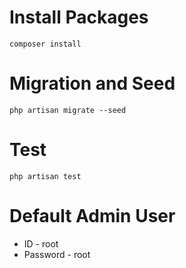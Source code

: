 # Install Packages

```shell
composer install
```

# Migration and Seed

```shell
php artisan migrate --seed
```

# Test

```shell
php artisan test
```

# Default Admin User

- ID - root
- Password - root
